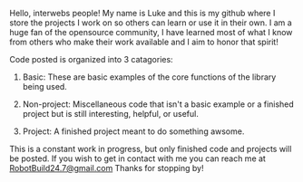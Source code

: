 Hello, interwebs people!
My name is Luke and this is my github where I store the projects I work on so others can learn or use it in their own.
I am a huge fan of the opensource community, I have learned most of what I know from others who make their work available and 
I aim to honor that spirit! 

Code posted is organized into 3 catagories:

1. Basic:
These are basic examples of the core functions of the library being used.

2. Non-project:
Miscellaneous code that isn't a basic example or a finished project but is still interesting, helpful, or useful.

3. Project:
A finished project meant to do something awsome.

This is a constant work in progress, but only finished code and projects will be posted. If you wish to get in contact with me
you can reach me at RobotBuild24.7@gmail.com
Thanks for stopping by!
